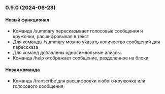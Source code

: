 ### 0.9.0 (2024-06-23)

#### Новый функционал

- Команда /summary пересказывает голосовые сообщения и кружочки, расшифровывая в текст
- Для команды /summary можно указать количество сообщений для перессказа
- Для команд добавлены односимвольные алиасы
- Команда /help отображает сообщение, разделенное на блоки

#### Новая команда

- Команда /transcribe для расшифровки любого кружочка или голосового сообщения
